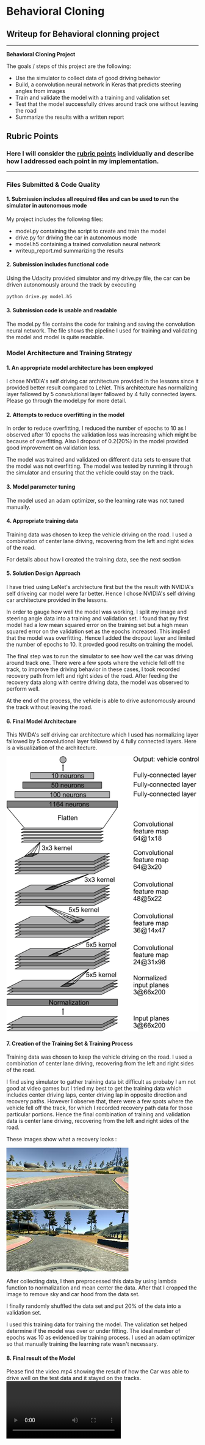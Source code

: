 # **Behavioral Cloning** 

## Writeup for Behavioral clonning project

---

**Behavioral Cloning Project**

The goals / steps of this project are the following:
* Use the simulator to collect data of good driving behavior
* Build, a convolution neural network in Keras that predicts steering angles from images
* Train and validate the model with a training and validation set
* Test that the model successfully drives around track one without leaving the road
* Summarize the results with a written report


[//]: # (Image References)

[image1]: ./examples/recoveryLeft.jpg "Recovery Image"
[image2]: ./examples/recoveryRight.jpg "Recovery Image"
[image3]: ./examples/architecture.png "Model architecture"
[video1]: ./examples/video.mp4 "Output video"

## Rubric Points
### Here I will consider the [rubric points](https://review.udacity.com/#!/rubrics/432/view) individually and describe how I addressed each point in my implementation.  

---
### Files Submitted & Code Quality

#### 1. Submission includes all required files and can be used to run the simulator in autonomous mode

My project includes the following files:
* model.py containing the script to create and train the model
* drive.py for driving the car in autonomous mode
* model.h5 containing a trained convolution neural network 
* writeup_report.md summarizing the results

#### 2. Submission includes functional code
Using the Udacity provided simulator and my drive.py file, the car can be driven autonomously around the track by executing 
```sh
python drive.py model.h5
```

#### 3. Submission code is usable and readable

The model.py file contains the code for training and saving the convolution neural network. The file shows the pipeline I used for training and validating the model and model is quite readable.

### Model Architecture and Training Strategy

#### 1. An appropriate model architecture has been employed
I chose NVIDIA's self driving car architecture provided in the lessons since it provided better result compared to LeNet.
This architecture has normalizing layer fallowed by 5 convolutional layer fallowed by 4 fully connected layers. Please go through the model.py for more detail. 

#### 2. Attempts to reduce overfitting in the model

In order to reduce overfitting, I reduced the number of epochs to 10 as I observed after 10 epochs the validation loss was increasing which might be because of overfitting. Also I dropout of 0.2(20%) in the model provided good improvement on validation loss.     

The model was trained and validated on different data sets to ensure that the model was not overfitting. The model was tested by running it through the simulator and ensuring that the vehicle could stay on the track.

#### 3. Model parameter tuning

The model used an adam optimizer, so the learning rate was not tuned manually.

#### 4. Appropriate training data

Training data was chosen to keep the vehicle driving on the road. I used a combination of center lane driving, recovering from the left and right sides of the road.

For details about how I created the training data, see the next section


#### 5. Solution Design Approach

I have tried using LeNet's architecture first but the the result with NVIDIA's self driveing car model were far better. Hence I chose NVIDIA's self driving car architecture provided in the lessons.

In order to gauge how well the model was working, I split my image and steering angle data into a training and validation set. I found that my first model had a low mean squared error on the training set but a high mean squared error on the validation set as the epochs increased. This implied that the model was overfitting. Hence I added the dropout layer and limited the number of epochs to 10. It provded good results on training the model.


The final step was to run the simulator to see how well the car was driving around track one. There were a few spots where the vehicle fell off the track, to improve the driving behavior in these cases, I took recorded recovery path from left and right sides of the road. After feeding the recovery data along with centre driving data, the model was observed to perform well.

At the end of the process, the vehicle is able to drive autonomously around the track without leaving the road.

#### 6. Final Model Architecture

This NVIDA's self driving car architecture which I used has normalizing layer fallowed by 5 convolutional layer fallowed by 4 fully connected layers. 
Here is a visualization of the architecture.

![alt text][image3]


#### 7. Creation of the Training Set & Training Process

Training data was chosen to keep the vehicle driving on the road. I used a combination of center lane driving, recovering from the left and right sides of the road.

I find using simulator to gather training data bit difficult as probaby I am not good at video games but I tried my best to get the training data which includes center driving laps, center driving lap in opposite direction and recovery paths. However I observe that, there were a few spots where the vehicle fell off the track, for which I recorded recovery path data for those particular portions. Hence the final combination of training and validation data is center lane driving, recovering from the left and right sides of the road.

These images show what a recovery looks :

![alt text][image1]
![alt text][image2]

After collecting data, I then preprocessed this data by using lambda function to normalization and mean center the data. After that I cropped the image to remove sky and car hood from the data set. 

I finally randomly shuffled the data set and put 20% of the data into a validation set.

I used this training data for training the model. The validation set helped determine if the model was over or under fitting. The ideal number of epochs was 10 as evidenced by training process. I used an adam optimizer so that manually training the learning rate wasn't necessary.

#### 8. Final result of the Model 

Please find the video.mp4 showing the result of how the Car was able to drive well on the test data and it stayed on the tracks.  
![alt text][video1]